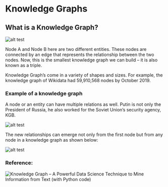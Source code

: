 # Knowledge Graphs

## What is a Knowledge Graph?

![alt test](https://cdn.analyticsvidhya.com/wp-content/uploads/2019/10/graph_link.png)

Node A and Node B here are two different entities. 
These nodes are connected by an edge that represents the relationship between the two nodes. Now, this is the smallest knowledge graph we can build – it is also known as a triple.

Knowledge Graph’s come in a variety of shapes and sizes. 
For example, the knowledge graph of Wikidata had 59,910,568 nodes by October 2019.


### Example of a knowledge graph 

A node or an entity can have multiple relations as well. 
Putin is not only the President of Russia, he also worked for the Soviet Union’s security agency, KGB. 

![alt test](https://cdn.analyticsvidhya.com/wp-content/uploads/2019/10/KGB.png)

The new relationships can emerge not only from the first node but from any node in a knowledge graph as shown below:

![alt test](https://cdn.analyticsvidhya.com/wp-content/uploads/2019/10/APEC.png)



### Reference:

![Knowledge Graph – A Powerful Data Science Technique to Mine Information from Text (with Python code)](https://www.analyticsvidhya.com/blog/2019/10/how-to-build-knowledge-graph-text-using-spacy/)
